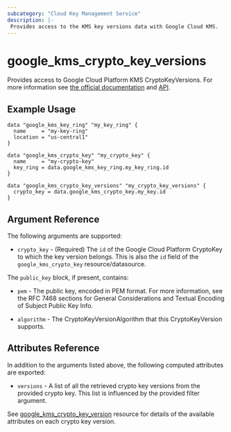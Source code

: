 ```yaml
---
subcategory: "Cloud Key Management Service"
description: |-
 Provides access to the KMS key versions data with Google Cloud KMS.
---
```


# google_kms_crypto_key_versions

Provides access to Google Cloud Platform KMS CryptoKeyVersions. For more information see
[the official documentation](https://cloud.google.com/kms/docs/object-hierarchy#key_version)
and
[API](https://cloud.google.com/kms/docs/reference/rest/v1/projects.locations.keyRings.cryptoKeys.cryptoKeyVersions).


## Example Usage

```hcl
data "google_kms_key_ring" "my_key_ring" {
  name     = "my-key-ring"
  location = "us-central1"
}

data "google_kms_crypto_key" "my_crypto_key" {
  name     = "my-crypto-key"
  key_ring = data.google_kms_key_ring.my_key_ring.id
}

data "google_kms_crypto_key_versions" "my_crypto_key_versions" {
  crypto_key = data.google_kms_crypto_key.my_key.id
}
```

## Argument Reference

The following arguments are supported:

* `crypto_key` - (Required) The `id` of the Google Cloud Platform CryptoKey to which the key version belongs. This is also the `id` field of the 
`google_kms_crypto_key` resource/datasource.

<a name="nested_public_key"></a>The `public_key` block, if present, contains:

* `pem` - The public key, encoded in PEM format. For more information, see the RFC 7468 sections for General Considerations and Textual Encoding of Subject Public Key Info.

* `algorithm` - The CryptoKeyVersionAlgorithm that this CryptoKeyVersion supports.

## Attributes Reference

In addition to the arguments listed above, the following computed attributes are exported:

* `versions` - A list of all the retrieved crypto key versions from the provided crypto key. This list is influenced by the provided filter argument.

See [google_kms_crypto_key_version](https://registry.terraform.io/providers/hashicorp/google/latest/docs/resources/kms_crypto_key_version) resource for details of the available attributes on each crypto key version.

